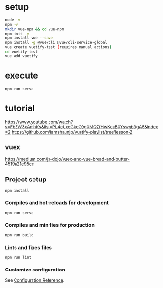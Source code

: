 # setup

```bash
node -v
npm -v
mkdir vue-npm && cd vue-npm
npm init -y
npm install vue --save
npm install -g @vue/cli @vue/cli-service-global
vue create vuetify-test (requires manual actions)
cd vuetify-test
vue add vuetify
```

# execute 

```bash
npm run serve
```

# tutorial

https://www.youtube.com/watch?v=FbEW3xAmhKs&list=PL4cUxeGkcC9g0MQZfHwKcuB0Yswgb3gA5&index=2
https://github.com/iamshaunjp/vuetify-playlist/tree/lesson-2

## vuex

https://medium.com/js-dojo/vuex-and-vue-bread-and-butter-4519a21e95ce


## Project setup
```
npm install
```

### Compiles and hot-reloads for development
```
npm run serve
```

### Compiles and minifies for production
```
npm run build
```

### Lints and fixes files
```
npm run lint
```

### Customize configuration
See [Configuration Reference](https://cli.vuejs.org/config/).
